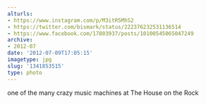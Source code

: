 ```yaml
---
alturls:
- https://www.instagram.com/p/M3itR5MhS2
- https://twitter.com/bismark/status/222376232531136514
- https://www.facebook.com/17803937/posts/10100545065047249
archive:
- 2012-07
date: '2012-07-09T17:05:15'
imagetype: jpg
slug: '1341853515'
type: photo
---
```


one of the many crazy music machines at The House on the Rock

